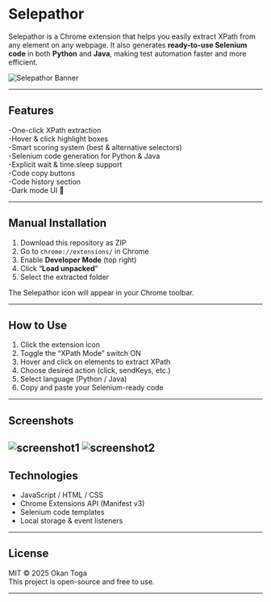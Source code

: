 # Selepathor

Selepathor is a Chrome extension that helps you easily extract XPath from any element on any webpage. It also generates **ready-to-use Selenium code** in both **Python** and **Java**, making test automation faster and more efficient.

![Selepathor Banner](https://i.imgur.com/m4xQXwS.png) <!-- (isteğe bağlı ekran görüntüsü) -->

---

## Features

-One-click XPath extraction  
-Hover & click highlight boxes  
-Smart scoring system (best & alternative selectors)  
-Selenium code generation for Python & Java  
-Explicit wait & time.sleep support  
-Code copy buttons  
-Code history section  
-Dark mode UI 🌙

---

## Manual Installation 

1. Download this repository as ZIP  
2. Go to `chrome://extensions/` in Chrome  
3. Enable **Developer Mode** (top right)  
4. Click “**Load unpacked**”  
5. Select the extracted folder

The Selepathor icon will appear in your Chrome toolbar. 

---

## How to Use

1. Click the extension icon  
2. Toggle the “XPath Mode” switch ON  
3. Hover and click on elements to extract XPath
4. Choose desired action (click, sendKeys, etc.)  
5. Select language (Python / Java)  
6. Copy and paste your Selenium-ready code

---

## Screenshots

![screenshot1](https://i.imgur.com/jzUKIfr.png)
![screenshot2](https://i.imgur.com/PZbn7Xs.png)
---

## Technologies

- JavaScript / HTML / CSS  
- Chrome Extensions API (Manifest v3)  
- Selenium code templates  
- Local storage & event listeners

---


## License

MIT © 2025 Okan Toga  
This project is open-source and free to use.

---

